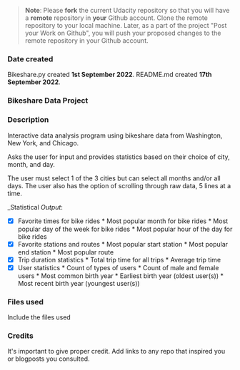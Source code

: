 >**Note**: Please **fork** the current Udacity repository so that you will have a **remote** repository in **your** Github account. Clone the remote repository to your local machine. Later, as a part of the project "Post your Work on Github", you will push your proposed changes to the remote repository in your Github account.

### Date created
Bikeshare.py created **1st September 2022**. 
README.md created **17th September 2022**.

### Bikeshare Data Project

### Description
Interactive data analysis program using bikeshare data from Washington, New York,
and Chicago. 

Asks the user for input and provides statistics based on their choice of 
city, month, and day. 

The user must select 1 of the 3 cities but can select all months and/or all days.
The user also has the option of scrolling through raw data, 5 lines at a time.

_Statistical _Output_:
- [X] Favorite times for bike rides
		* Most popular month for bike rides
		* Most popular day of the week for bike rides
		* Most popular hour of the day for bike rides
- [X] Favorite stations and routes
		* Most popular start station
		* Most popular end station
		* Most popular route
- [X] Trip duration statistics
		* Total trip time for all trips
		* Average trip time
- [X] User statistics
		* Count of types of users
		* Count of male and female users
		* Most common birth year
		* Earliest birth year (oldest user(s))
		* Most recent birth year (youngest user(s))

### Files used
Include the files used

### Credits
It's important to give proper credit. Add links to any repo that inspired you or blogposts you consulted.

